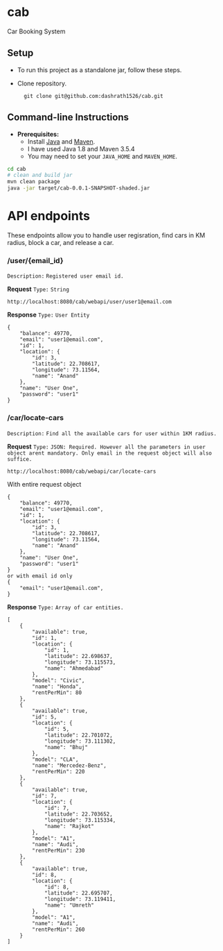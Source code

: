 # cab

Car Booking System

Setup
-----

* To run this project as a standalone jar, follow these steps.
* Clone repository.

        git clone git@github.com:dashrath1526/cab.git


Command-line Instructions
-------------------------

* **Prerequisites:**
    * Install [Java](https://java.com) and [Maven](https://maven.apache.org/download.html).
    * I have used Java 1.8 and Maven 3.5.4
    * You may need to set your `JAVA_HOME` and `MAVEN_HOME`.

```bash
cd cab
# clean and build jar
mvn clean package
java -jar target/cab-0.0.1-SNAPSHOT-shaded.jar 
```

# API endpoints

These endpoints allow you to handle user regisration, find cars in KM radius, block a car, and release a car.

### /user/{email_id}
`Description:` `Registered user email id.`

**Request**
`Type:` `String`

```
http://localhost:8080/cab/webapi/user/user1@email.com
```

**Response**
`Type:` `User Entity`

```
{
    "balance": 49770,
    "email": "user1@email.com",
    "id": 1,
    "location": {
        "id": 3,
        "latitude": 22.708617,
        "longitude": 73.11564,
        "name": "Anand"
    },
    "name": "User One",
    "password": "user1"
}
```

### /car/locate-cars
`Description:` `Find all the available cars for user within 1KM radius.`

**Request**
`Type:` `JSON: Required. However all the parameters in user object arent mandatory. Only email in the request object will also suffice.`
```
http://localhost:8080/cab/webapi/car/locate-cars
```
With entire request object
```
{
    "balance": 49770,
    "email": "user1@email.com",
    "id": 1,
    "location": {
        "id": 3,
        "latitude": 22.708617,
        "longitude": 73.11564,
        "name": "Anand"
    },
    "name": "User One",
    "password": "user1"
}
or with email id only
{
    "email": "user1@email.com",
}

```
**Response**
`Type:` `Array of car entities.`
```
[
    {
        "available": true,
        "id": 1,
        "location": {
            "id": 1,
            "latitude": 22.698637,
            "longitude": 73.115573,
            "name": "Ahmedabad"
        },
        "model": "Civic",
        "name": "Honda",
        "rentPerMin": 80
    },
    {
        "available": true,
        "id": 5,
        "location": {
            "id": 5,
            "latitude": 22.701072,
            "longitude": 73.111302,
            "name": "Bhuj"
        },
        "model": "CLA",
        "name": "Mercedez-Benz",
        "rentPerMin": 220
    },
    {
        "available": true,
        "id": 7,
        "location": {
            "id": 7,
            "latitude": 22.703652,
            "longitude": 73.115334,
            "name": "Rajkot"
        },
        "model": "A1",
        "name": "Audi",
        "rentPerMin": 230
    },
    {
        "available": true,
        "id": 8,
        "location": {
            "id": 8,
            "latitude": 22.695707,
            "longitude": 73.119411,
            "name": "Umreth"
        },
        "model": "A1",
        "name": "Audi",
        "rentPerMin": 260
    }
]
```

